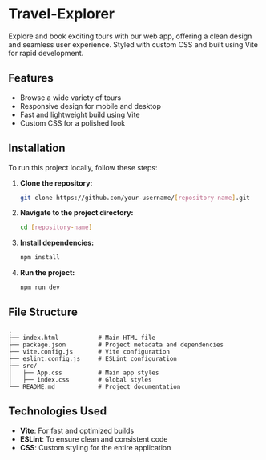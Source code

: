 # Travel-Explorer
Explore and book exciting tours with our web app, offering a clean design and seamless user experience. Styled with custom CSS and built using Vite for rapid development.

## Features

- Browse a wide variety of tours
- Responsive design for mobile and desktop
- Fast and lightweight build using Vite
- Custom CSS for a polished look

## Installation

To run this project locally, follow these steps:

1. **Clone the repository:**
   ```bash
   git clone https://github.com/your-username/[repository-name].git
   ```
2. **Navigate to the project directory:**
   ```bash
   cd [repository-name]
   ```
3. **Install dependencies:**
   ```bash
   npm install
   ```
4. **Run the project:**
   ```bash
   npm run dev
   ```

## File Structure

```plaintext
.
├── index.html           # Main HTML file
├── package.json         # Project metadata and dependencies
├── vite.config.js       # Vite configuration
├── eslint.config.js     # ESLint configuration
├── src/
│   ├── App.css          # Main app styles
│   ├── index.css        # Global styles
└── README.md            # Project documentation
```

## Technologies Used

- **Vite**: For fast and optimized builds
- **ESLint**: To ensure clean and consistent code
- **CSS**: Custom styling for the entire application
